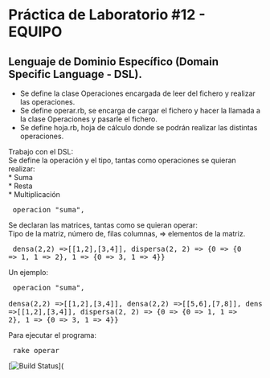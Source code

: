 # Práctica de Laboratorio #12 - EQUIPO

## Lenguaje de Dominio Específico (Domain Specific Language - DSL).

* Se define la clase Operaciones encargada de leer del fichero y realizar las operaciones.  
* Se define operar.rb, se encarga de cargar el fichero y hacer la llamada a la clase Operaciones y pasarle el fichero.  
* Se define hoja.rb, hoja de cálculo donde se podrán realizar las distintas operaciones.  

Trabajo con el DSL:  
Se define la operación y el tipo, tantas como operaciones se quieran  realizar:  
    * Suma  
    * Resta  
    * Multiplicación  
    <pre>
        operacion "suma",
    </pre>  

Se declaran las matrices, tantas como se quieran operar:  
Tipo de la matriz, número de, filas columnas, => elementos de la matriz.  
    <pre>
        densa(2,2) =>[[1,2],[3,4]],
        dispersa(2, 2) => {0 => {0 => 1, 1 => 2}, 1 => {0 => 3, 1 => 4}}
    </pre>  

Un ejemplo:  
    <pre>
        operacion "suma",  
        densa(2,2) =>[[1,2],[3,4]],
        densa(2,2) =>[[5,6],[7,8]],
        densa(2,2) =>[[1,2],[3,4]],
        dispersa(2, 2) => {0 => {0 => 1, 1 => 2}, 1 => {0 => 3, 1 => 4}}
    </pre>  

Para ejecutar el programa:  
    <pre>
        rake operar 
    </pre> 
[![Build Status](https://travis-ci.org/LPP-T-04/prct12.png?branch=master)](
